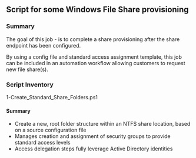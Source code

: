 ## Script for some Windows File Share provisioning

### Summary

The goal of this job - is to complete a share provisioning after the share endpoint has been configured.

By using a config file and standard access assignment template, this job can be included in an automation workflow allowing customers to request new file share(s).

### Script Inventory

1-Create_Standard_Share_Folders.ps1

#### Summary

- Create a new, root folder structure within an NTFS share location, based on a source configuration file
- Manages creation and assignment of security groups to provide standard access levels
- Access delegation steps fully leverage Active Directory identities